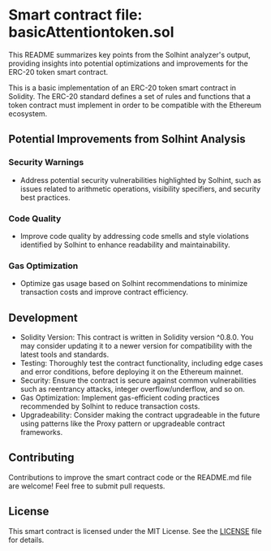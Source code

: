 # Smart contract file: basicAttentiontoken.sol

This README summarizes key points from the Solhint analyzer's output, providing insights into potential optimizations and improvements for the ERC-20 token smart contract.

This is a basic implementation of an ERC-20 token smart contract in Solidity. The ERC-20 standard defines a set of rules and functions that a token contract must implement in order to be compatible with the Ethereum ecosystem.

## Potential Improvements from Solhint Analysis

### Security Warnings

- Address potential security vulnerabilities highlighted by Solhint, such as issues related to arithmetic operations, visibility specifiers, and security best practices.

### Code Quality

- Improve code quality by addressing code smells and style violations identified by Solhint to enhance readability and maintainability.

### Gas Optimization

- Optimize gas usage based on Solhint recommendations to minimize transaction costs and improve contract efficiency.

## Development

- Solidity Version: This contract is written in Solidity version ^0.8.0. You may consider updating it to a newer version for compatibility with the latest tools and standards.
- Testing: Thoroughly test the contract functionality, including edge cases and error conditions, before deploying it on the Ethereum mainnet.
- Security: Ensure the contract is secure against common vulnerabilities such as reentrancy attacks, integer overflow/underflow, and so on.
- Gas Optimization: Implement gas-efficient coding practices recommended by Solhint to reduce transaction costs.
- Upgradeability: Consider making the contract upgradeable in the future using patterns like the Proxy pattern or upgradeable contract frameworks.

## Contributing

Contributions to improve the smart contract code or the README.md file are welcome! Feel free to submit pull requests.

## License

This smart contract is licensed under the MIT License. See the [LICENSE](LICENSE) file for details.
